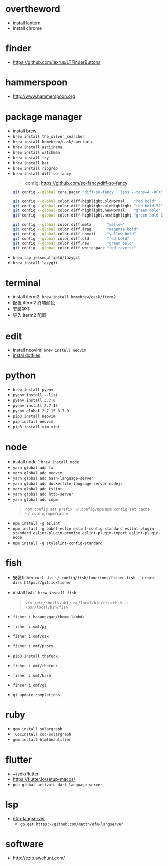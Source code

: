 # overtheword

- [install lantern](https://github.com/getlantern/download/wiki)
- install chrome

# finder

- https://github.com/lexrus/LTFinderButtons

# hammerspoon

- http://www.hammerspoon.org

# package manager

- install [ brew ](https://brew.sh)
- `brew install the_silver_searcher`
- `brew install homebrew/cask/spectacle`
- `brew install asciinema`
- `brew install watchman`
- `brew install fzy`
- `brew install bat`
- `brew install ripgrep`
- `brew install diff-so-fancy`
  > config: https://github.com/so-fancy/diff-so-fancy
  ```bash
  git config --global core.pager "diff-so-fancy | less --tabs=4 -RFX"

  git config --global color.diff-highlight.oldNormal    "red bold"
  git config --global color.diff-highlight.oldHighlight "red bold 52"
  git config --global color.diff-highlight.newNormal    "green bold"
  git config --global color.diff-highlight.newHighlight "green bold 22"

  git config --global color.diff.meta       "yellow"
  git config --global color.diff.frag       "magenta bold"
  git config --global color.diff.commit     "yellow bold"
  git config --global color.diff.old        "red bold"
  git config --global color.diff.new        "green bold"
  git config --global color.diff.whitespace "red reverse"
  ```
- `brew tap jesseduffield/lazygit`
- `brew install lazygit`

# terminal

- install iterm2: `brew install homebrew/cask/iterm2`
- 配置 iterm2 终端颜色
- 安装字体
- 导入 iterm2 配置

# edit

- install neovim: `brew install neovim`
- [instal dotfiles](https://github.com/iamcco/dotfiles)

# python

- `brew install pyenv`
- `pyenv install --list`
- `pyenv install 3.7.0`
- `pyenv install 2.7.15`
- `pyenv global 2.7.15 3.7.0`
- `pip3 install neovim`
- `pip install neovim`
- `pip3 install vim-vint`

# node

- install node：`brew install node`
- `yarn global add fx`
- `yarn global add neovim`
- `yarn global add bash-language-server`
- `yarn global add dockerfile-language-server-nodejs`
- `yarn global add tslint`
- `yarn global add http-server`
- `yarn global add cnpm`
  > `npm config set prefix ~/.config/npm`
  > `npm config set cache ~/.config/npm/cache`
- `npm install -g eslint`
- `npm install -g babel-eslin eslint-config-standard eslint-plugin-standard eslint-plugin-promise eslint-plugin-import eslint-plugin-node`
- `npm install -g stylelint-config-standard`

# fish
- 安装fisher
`curl -Lo ~/.config/fish/functions/fisher.fish --create-dirs https://git.io/fisher`

- install fish：`brew install fish`
  > `vim /etc/shells`
  > add `/usr/local/bin/fish`
  > `chsh -s /usr/local/bin/fish`
- `fisher i hasanozgan/theme-lambda`
- `fisher i omf/pj`
- `fisher i omf/osx`
- `fisher i omf/proxy`
- `pip3 install thefuck`
- `fisher i omf/thefuck`
- `fisher i omf/hash`
- `fihser i omf/gi`
- `gi update-completions`

# ruby

- `gem install solargraph`
- `:CocInstall coc-solargraph`
- `gem install htmlbeautifier`

# flutter

- ~/sdk/flutter
- https://flutter.io/setup-macos/
- `pub global activate dart_language_server`

# lsp

- [efm-langserver](https://github.com/mattn/efm-langserver)
  - `go get https://github.com/mattn/efm-langserver`

# software

- http://ezip.awehunt.com/
